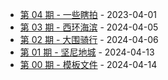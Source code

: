 * [第 04 期 - 一些瞎拍](https://lifei.life/posts/04-一些瞎拍) - 2023-04-01
* [第 03 期 - 西环海滨](https://lifei.life/posts/03-西环海滨) - 2024-04-05
* [第 02 期 - 大围骑行](https://lifei.life/posts/02-大围骑行) - 2024-04-06
* [第 01 期 - 坚尼地城](https://lifei.life/posts/01-坚尼地城) - 2024-04-13
* [第 00 期 - 模板文件](https://lifei.life/posts/00-模板文件) - 2024-04-14
